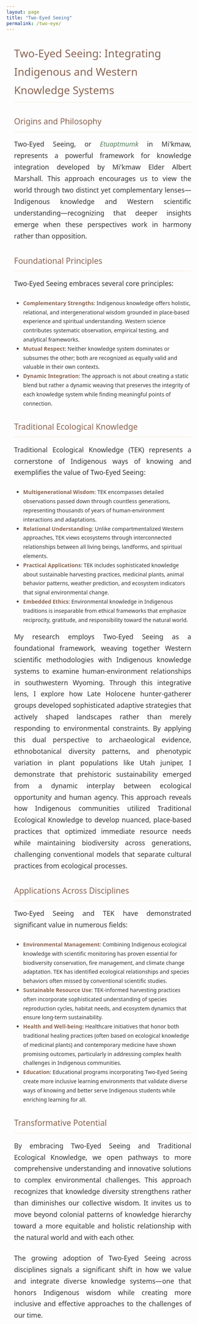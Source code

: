 ```yaml
---
layout: page
title: "Two-Eyed Seeing"
permalink: /two-eye/
---
```


<style>
    /* Hide auto-generated heading */
    h1.post-title, h1.page-title, header.post-header h1 {
        display: none !important;
    }
    
    /* Color Palette */
    :root {
        --primary-color: #5b7e5f;
        --secondary-color: #8a6552;
        --accent-color: #d8b976;
        --light-bg: #f8f8f5;
        --dark-text: #333333;
    }
    
    /* Main content styles */
    .content-wrapper {
        font-family: 'Segoe UI', Tahoma, Geneva, Verdana, sans-serif;
        line-height: 1.7;
        color: var(--dark-text);
        max-width: 900px;
        margin: 0 auto;
        padding: 0 20px;
    }
    
    /* Introduction paragraph and content styling */
    .content-wrapper p {
        font-size: 1.1rem;
        margin-bottom: 1.5rem;
        text-align: justify;
    }
    
    /* Content headings */
    .content-wrapper h1, 
    .content-wrapper h2, 
    .content-wrapper h3, 
    .content-wrapper h4 {
        color: var(--secondary-color);
        margin-top: 2rem;
        margin-bottom: 1rem;
        font-weight: 500;
        border-bottom: 1px solid rgba(216, 185, 118, 0.3);
        padding-bottom: 0.5rem;
    }
    
    /* Read More link styling if needed */
    .read-more {
        display: inline-block;
        color: var(--secondary-color);
        text-decoration: none;
        font-weight: 600;
        margin-top: 0.5rem;
    }
    
    .read-more:hover {
        text-decoration: underline;
    }
    
    /* Emphasis and key terms */
    .content-wrapper strong, 
    .content-wrapper b {
        color: var(--secondary-color);
        font-weight: 600;
    }
    
    .content-wrapper em, 
    .content-wrapper i {
        color: var(--primary-color);
        font-style: italic;
    }
</style>

<div class="content-wrapper">
  <h1>Two-Eyed Seeing: Integrating Indigenous and Western Knowledge Systems</h1>
  
  <h2>Origins and Philosophy</h2>
  <p>
    Two-Eyed Seeing, or <em>Etuaptmumk</em> in Mi'kmaw, represents a powerful framework for knowledge integration developed by Mi'kmaw Elder Albert Marshall. This approach encourages us to view the world through two distinct yet complementary lenses—Indigenous knowledge and Western scientific understanding—recognizing that deeper insights emerge when these perspectives work in harmony rather than opposition.
  </p>
  
  <h2>Foundational Principles</h2>
  <p>
    Two-Eyed Seeing embraces several core principles:
  </p>
  <ul>
    <li>
      <strong>Complementary Strengths</strong>: Indigenous knowledge offers holistic, relational, and intergenerational wisdom grounded in place-based experience and spiritual understanding. Western science contributes systematic observation, empirical testing, and analytical frameworks.
    </li>
    <li>
      <strong>Mutual Respect</strong>: Neither knowledge system dominates or subsumes the other; both are recognized as equally valid and valuable in their own contexts.
    </li>
    <li>
      <strong>Dynamic Integration</strong>: The approach is not about creating a static blend but rather a dynamic weaving that preserves the integrity of each knowledge system while finding meaningful points of connection.
    </li>
  </ul>
  
  <h2>Traditional Ecological Knowledge</h2>
  <p>
    Traditional Ecological Knowledge (TEK) represents a cornerstone of Indigenous ways of knowing and exemplifies the value of Two-Eyed Seeing:
  </p>
  <ul>
    <li>
      <strong>Multigenerational Wisdom</strong>: TEK encompasses detailed observations passed down through countless generations, representing thousands of years of human-environment interactions and adaptations.
    </li>
    <li>
      <strong>Relational Understanding</strong>: Unlike compartmentalized Western approaches, TEK views ecosystems through interconnected relationships between all living beings, landforms, and spiritual elements.
    </li>
    <li>
      <strong>Practical Applications</strong>: TEK includes sophisticated knowledge about sustainable harvesting practices, medicinal plants, animal behavior patterns, weather prediction, and ecosystem indicators that signal environmental change.
    </li>
    <li>
      <strong>Embedded Ethics</strong>: Environmental knowledge in Indigenous traditions is inseparable from ethical frameworks that emphasize reciprocity, gratitude, and responsibility toward the natural world.
    </li>
  </ul>
  
  <p>
    My research employs Two-Eyed Seeing as a foundational framework, weaving together Western scientific methodologies with Indigenous knowledge systems to examine human-environment relationships in southwestern Wyoming. Through this integrative lens, I explore how Late Holocene hunter-gatherer groups developed sophisticated adaptive strategies that actively shaped landscapes rather than merely responding to environmental constraints. By applying this dual perspective to archaeological evidence, ethnobotanical diversity patterns, and phenotypic variation in plant populations like Utah juniper, I demonstrate that prehistoric sustainability emerged from a dynamic interplay between ecological opportunity and human agency. This approach reveals how Indigenous communities utilized Traditional Ecological Knowledge to develop nuanced, place-based practices that optimized immediate resource needs while maintaining biodiversity across generations, challenging conventional models that separate cultural practices from ecological processes.
  </p>
  
  <h2>Applications Across Disciplines</h2>
  <p>
    Two-Eyed Seeing and TEK have demonstrated significant value in numerous fields:
  </p>
  <ul>
    <li>
      <strong>Environmental Management</strong>: Combining Indigenous ecological knowledge with scientific monitoring has proven essential for biodiversity conservation, fire management, and climate change adaptation. TEK has identified ecological relationships and species behaviors often missed by conventional scientific studies.
    </li>
    <li>
      <strong>Sustainable Resource Use</strong>: TEK-informed harvesting practices often incorporate sophisticated understanding of species reproduction cycles, habitat needs, and ecosystem dynamics that ensure long-term sustainability.
    </li>
    <li>
      <strong>Health and Well-being</strong>: Healthcare initiatives that honor both traditional healing practices (often based on ecological knowledge of medicinal plants) and contemporary medicine have shown promising outcomes, particularly in addressing complex health challenges in Indigenous communities.
    </li>
    <li>
      <strong>Education</strong>: Educational programs incorporating Two-Eyed Seeing create more inclusive learning environments that validate diverse ways of knowing and better serve Indigenous students while enriching learning for all.
    </li>
  </ul>
  
  <h2>Transformative Potential</h2>
  <p>
    By embracing Two-Eyed Seeing and Traditional Ecological Knowledge, we open pathways to more comprehensive understanding and innovative solutions to complex environmental challenges. This approach recognizes that knowledge diversity strengthens rather than diminishes our collective wisdom. It invites us to move beyond colonial patterns of knowledge hierarchy toward a more equitable and holistic relationship with the natural world and with each other.
  </p>
  <p>
    The growing adoption of Two-Eyed Seeing across disciplines signals a significant shift in how we value and integrate diverse knowledge systems—one that honors Indigenous wisdom while creating more inclusive and effective approaches to the challenges of our time.
  </p>
</div>
